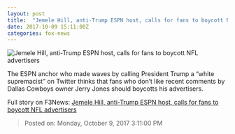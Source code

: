 ```yaml
---
layout: post
title:  "Jemele Hill, anti-Trump ESPN host, calls for fans to boycott NFL advertisers"
date: 2017-10-09 15:11:00Z
categories: fox-news
---
```


![Jemele Hill, anti-Trump ESPN host, calls for fans to boycott NFL advertisers](http://a57.foxnews.com/images.foxnews.com/content/fox-news/entertainment/2017/10/09/anti-trump-espn-host-calls-for-fans-to-boycott-nfl-advertisers/_jcr_content/article-text/article-par-4/inline_spotlight_ima/image.img.jpg/612/344/1507577306474.jpg?ve=1&tl=1)

The ESPN anchor who made waves by calling President Trump a “white supremacist” on Twitter thinks that fans who don’t like recent comments by Dallas Cowboys owner Jerry Jones should boycotts his advertisers.


Full story on F3News: [Jemele Hill, anti-Trump ESPN host, calls for fans to boycott NFL advertisers](http://www.f3nws.com/n/htdpyB)

> Posted on: Monday, October 9, 2017 3:11:00 PM

